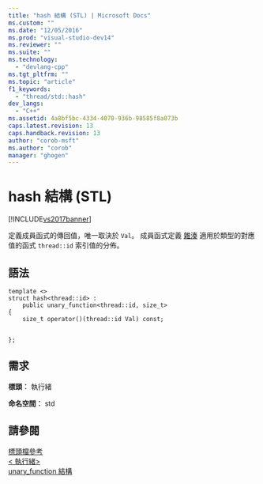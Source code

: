 ```yaml
---
title: "hash 結構 (STL) | Microsoft Docs"
ms.custom: ""
ms.date: "12/05/2016"
ms.prod: "visual-studio-dev14"
ms.reviewer: ""
ms.suite: ""
ms.technology: 
  - "devlang-cpp"
ms.tgt_pltfrm: ""
ms.topic: "article"
f1_keywords: 
  - "thread/std::hash"
dev_langs: 
  - "C++"
ms.assetid: 4a8bf5bc-4334-4070-936b-98585f8a073b
caps.latest.revision: 13
caps.handback.revision: 13
author: "corob-msft"
ms.author: "corob"
manager: "ghogen"
---
```

# hash 結構 (STL)
[!INCLUDE[vs2017banner](../assembler/inline/includes/vs2017banner.md)]

定義成員函式的傳回值，唯一取決於 `Val`。 成員函式定義 [雜湊](../standard-library/hash-class.md) 適用於類型的對應值的函式 `thread::id` 索引值的分佈。  
  
## <a name="syntax"></a>語法  
  
```  
template <>  
struct hash<thread::id> :   
    public unary_function<thread::id, size_t>  
{  
    size_t operator()(thread::id Val) const;

 
};  
```  
  
## <a name="requirements"></a>需求  
 **標頭︰** 執行緒  
  
 **命名空間︰** std  
  
## <a name="see-also"></a>請參閱  
 [標頭檔參考](../standard-library/cpp-standard-library-header-files.md)   
 [\< 執行緒>](../standard-library/thread.md)   
 [unary_function 結構](../standard-library/unary-function-struct.md)
